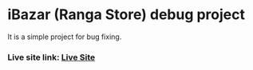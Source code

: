 # iBazar (Ranga Store) debug project
It is a simple project for bug fixing.

### Live site link: [Live Site](https://ranga-store-ibazar-bug-fix.vercel.app/)
